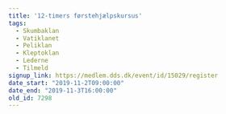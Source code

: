 ```yaml
---
title: '12-timers førstehjælpskursus'
tags:
  - Skumbaklan
  - Vatiklanet
  - Peliklan
  - Kleptoklan
  - Lederne
  - Tilmeld
signup_link: https://medlem.dds.dk/event/id/15029/register
date_start: "2019-11-2T09:00:00"
date_end: "2019-11-3T16:00:00"
old_id: 7298
---
```

